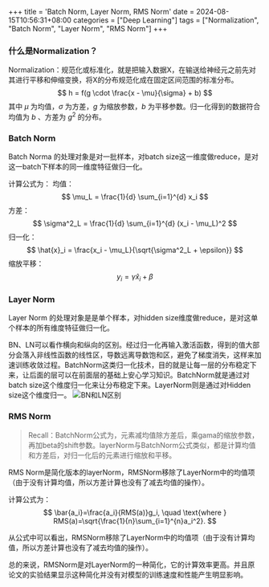 +++
title = 'Batch Norm, Layer Norm, RMS Norm'
date = 2024-08-15T10:56:31+08:00
categories = ["Deep Learning"]
tags = ["Normalization", "Batch Norm", "Layer Norm", "RMS Norm"] 
+++


### 什么是Normalization？

Normalization：规范化或标准化，就是把输入数据X，在输送给神经元之前先对其进行平移和伸缩变换，将X的分布规范化成在固定区间范围的标准分布。
$$
h = f(g \cdot \frac{x - \mu}{\sigma} + b)
$$
其中 $\mu$ 为均值，$\sigma$ 为方差，$g$ 为缩放参数，$b$ 为平移参数。归一化得到的数据符合均值为 $b$ 、方差为 $g^2$ 的分布。

### Batch Norm
Batch Norma 的处理对象是对一批样本，对batch size这一维度做reduce，是对这一batch下样本的同一维度特征做归一化。

计算公式为：
均值：
$$
\mu_L = \frac{1}{d} \sum_{i=1}^{d} x_i 
$$
方差：
$$
\sigma^2_L = \frac{1}{d} \sum_{i=1}^{d} (x_i - \mu_L)^2 
$$
归一化：
$$
\hat{x}_i = \frac{x_i - \mu_L}{\sqrt{\sigma^2_L + \epsilon}} 
$$
缩放平移：
$$
y_i = \gamma \hat{x}_i + \beta 
$$

### Layer Norm

Layer Norm 的处理对象是是单个样本，对hidden size维度做reduce，是对这单个样本的所有维度特征做归一化。

BN、LN可以看作横向和纵向的区别。经过归一化再输入激活函数，得到的值大部分会落入非线性函数的线性区，导数远离导数饱和区，避免了梯度消失，这样来加速训练收敛过程。BatchNorm这类归一化技术，目的就是让每一层的分布稳定下来，让后面的层可以在前面层的基础上安心学习知识。BatchNorm就是通过对batch size这个维度归一化来让分布稳定下来。LayerNorm则是通过对Hidden size这个维度归一。
![BN和LN区别](https://i.postimg.cc/VLM4Z7Zn/111.png)

### RMS Norm
> Recall：BatchNorm公式为，元素减均值除方差后，乘gama的缩放参数，再加beta的shift参数。layerNorm与BatchNorm公式类似，都是计算均值和方差后，对归一化后的元素进行缩放和平移。

RMS Norm是简化版本的layerNorm，RMSNorm移除了LayerNorm中的均值项（由于没有计算均值，所以方差计算也没有了减去均值的操作）。

计算公式为：
$$
\bar{a_i}=\frac{a_i}{RMS(a)}g_i, \quad \text{where } RMS(a)=\sqrt{\frac{1}{n}\sum_{i=1}^{n}a_i^2}.
$$

从公式中可以看出，RMSNorm移除了LayerNorm中的均值项（由于没有计算均值，所以方差计算也没有了减去均值的操作）。

总的来说，RMSNorm是对LayerNorm的一种简化，它的计算效率更高。并且原论文的实验结果显示这种简化并没有对模型的训练速度和性能产生明显影响。

